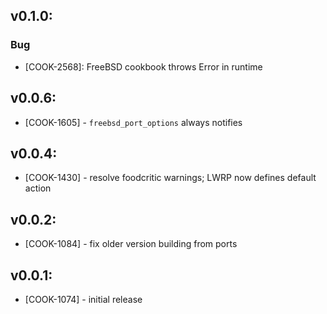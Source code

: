 ## v0.1.0:

### Bug

- [COOK-2568]: FreeBSD cookbook throws Error in runtime

## v0.0.6:

* [COOK-1605] - `freebsd_port_options` always notifies

## v0.0.4:

* [COOK-1430] - resolve foodcritic warnings; LWRP now defines default action

## v0.0.2:

* [COOK-1084] - fix older version building from ports

## v0.0.1:

* [COOK-1074] - initial release
